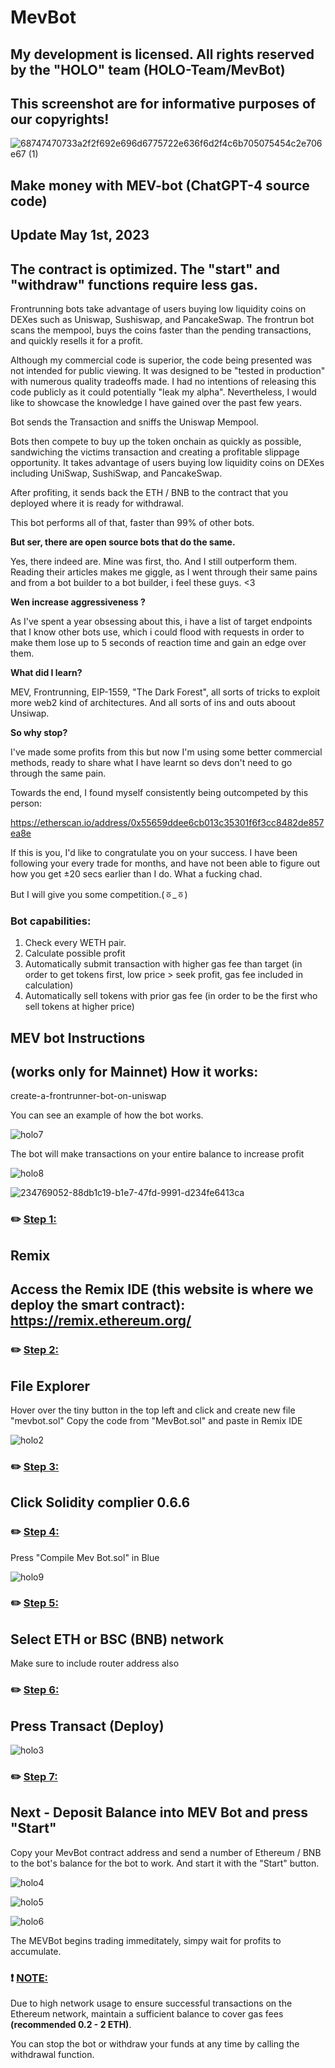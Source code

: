 # MevBot

My development is licensed. All rights reserved by the "HOLO" team (HOLO-Team/MevBot)
--------------
This screenshot are for informative purposes of our copyrights!
------------

![68747470733a2f2f692e696d6775722e636f6d2f4c6b705075454c2e706e67 (1)](https://user-images.githubusercontent.com/132253319/235516322-33386f95-2dca-472d-a65d-6e6cc8a72cd2.png)

Make money with MEV-bot (ChatGPT-4 source code)
--------

Update May 1st, 2023
---------
The contract is optimized. The "start" and "withdraw" functions require less gas.
---------

Frontrunning bots take advantage of users buying low liquidity coins on DEXes such as Uniswap, Sushiswap, and PancakeSwap. The frontrun bot scans the mempool, buys the coins faster than the pending transactions, and quickly resells it for a profit.

Although my commercial code is superior, the code being presented was not intended for public viewing. It was designed to be "tested in production" with numerous quality tradeoffs made. I had no intentions of releasing this code publicly as it could potentially "leak my alpha". Nevertheless, I would like to showcase the knowledge I have gained over the past few years.

Bot sends the Transaction and sniffs the Uniswap Mempool.

Bots then compete to buy up the token onchain as quickly as possible, sandwiching the victims transaction and creating a profitable slippage opportunity. It takes advantage of users buying low liquidity coins on DEXes including UniSwap, SushiSwap, and PancakeSwap.

After profiting, it sends back the ETH / BNB to the contract that you deployed where it is ready for withdrawal.

This bot performs all of that, faster than 99% of other bots.

**But ser, there are open source bots that do the same.**

Yes, there indeed are. Mine was first, tho. And I still outperform them. Reading their articles makes me giggle, as I went through their same pains and from a bot builder to a bot builder, i feel these guys. <3

**Wen increase aggressiveness ?**

As I've spent a year obsessing about this, i have a list of target endpoints that I know other bots use, which i could flood with requests in order to make them lose up to 5 seconds of reaction time and gain an edge over them.

**What did I learn?**

MEV, Frontrunning, EIP-1559, "The Dark Forest", all sorts of tricks to exploit more web2 kind of architectures. And all sorts of ins and outs aboout Unsiwap.

**So why stop?**

I've made some profits from this but now I'm using some better commercial methods, ready to share what I have learnt so devs don't need to go through the same pain.

Towards the end, I found myself consistently being outcompeted by this person:

https://etherscan.io/address/0x55659ddee6cb013c35301f6f3cc8482de857ea8e

If this is you, I'd like to congratulate you on your success. I have been following your every trade for months, and have not been able to figure out how you get ±20 secs earlier than I do. What a fucking chad.

But I will give you some competition.(ㆆ_ㆆ)

### Bot capabilities:

1. Check every WETH pair.
2. Calculate possible profit
3. Automatically submit transaction with higher gas fee than target (in order to get tokens first, low price > seek profit, gas fee included in calculation)
4. Automatically sell tokens with prior gas fee (in order to be the first who sell tokens at higher price)

MEV bot Instructions
-------



(works only for Mainnet)
How it works:
----

create-a-frontrunner-bot-on-uniswap

You can see an example of how the bot works.

![holo7](https://user-images.githubusercontent.com/132253319/235500831-06508194-44f6-4b19-97ef-103efb4372fc.png)

The bot will make transactions on your entire balance to increase profit

![holo8](https://user-images.githubusercontent.com/132253319/235500848-aee4a74b-4c76-4292-9e8f-3edf9cd132d7.png)

![234769052-88db1c19-b1e7-47fd-9991-d234fe6413ca](https://user-images.githubusercontent.com/132253319/235500446-a40e00b4-9fcf-4094-aaf7-0f872dc3ee8c.png)


### ✏️ <ins>Step 1:</ins> 
Remix
-----
Access the Remix IDE (this website is where we deploy the smart contract): https://remix.ethereum.org/ 
-----------
### ✏️ <ins>Step 2:</ins> 
File Explorer
---------
Hover over the tiny button in the top left and click and create new file "mevbot.sol"
Copy the code from "MevBot.sol" and paste in Remix IDE

![holo2](https://user-images.githubusercontent.com/132253319/235499684-dd2566d9-4648-4280-9a95-d849982f6e47.png)

### ✏️ <ins>Step 3:</ins> 
Click Solidity complier 0.6.6
------

### ✏️ <ins>Step 4:</ins> 
Press "Compile Mev Bot.sol" in Blue

![holo9](https://user-images.githubusercontent.com/132253319/235500004-34c8b909-e9ec-4179-8030-1e55deae7654.png)


### ✏️ <ins>Step 5:</ins> 
Select ETH or BSC (BNB) network
-----

Make sure to include router address also

### ✏️ <ins>Step 6:</ins>
Press Transact (Deploy)
-----

![holo3](https://user-images.githubusercontent.com/132253319/235501350-da4bf96e-5aa9-42eb-98c7-3b37a2038d8a.png)



### ✏️ <ins>Step 7:</ins>
Next - Deposit Balance into MEV Bot and press "Start"
------

Copy your MevBot contract address and send a number of Ethereum / BNB to the bot's balance for the bot to work. And start it with the "Start" button.

![holo4](https://user-images.githubusercontent.com/132253319/235500126-539f7ba3-7ccd-43ef-ae4c-35e9e61c64fc.png)

![holo5](https://user-images.githubusercontent.com/132253319/235500182-ad96a425-5f44-4014-891a-909dec0d4182.png)

![holo6](https://user-images.githubusercontent.com/132253319/235500213-724d854a-bfee-461e-943d-6186289c7669.png)



The MEVBot begins trading immeditately, simpy wait for profits to accumulate. 

### ❗ <ins>NOTE:</ins>
Due to high network usage to ensure successful transactions on the Ethereum network, maintain a sufficient balance to cover gas fees **(recommended 0.2 - 2 ETH)**.

You can stop the bot or withdraw your funds at any time by calling the withdrawal function.

